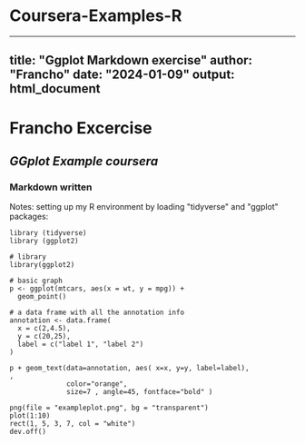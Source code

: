 # Coursera-Examples-R

---
title: "Ggplot Markdown exercise"
author: "Francho"
date: "2024-01-09"
output: html_document
---

# **Francho Excercise**
## *GGplot Example coursera*
### Markdown written

Notes: setting up my R environment by loading "tidyverse" and "ggplot" packages:

```{r}
library (tidyverse)
library (ggplot2)
```


```{r}
# library
library(ggplot2)

# basic graph
p <- ggplot(mtcars, aes(x = wt, y = mpg)) + 
  geom_point()

# a data frame with all the annotation info
annotation <- data.frame(
  x = c(2,4.5),
  y = c(20,25),
  label = c("label 1", "label 2")
)

p + geom_text(data=annotation, aes( x=x, y=y, label=label),                 , 
              color="orange", 
              size=7 , angle=45, fontface="bold" )

png(file = "exampleplot.png", bg = "transparent")
plot(1:10)
rect(1, 5, 3, 7, col = "white")
dev.off()

```


